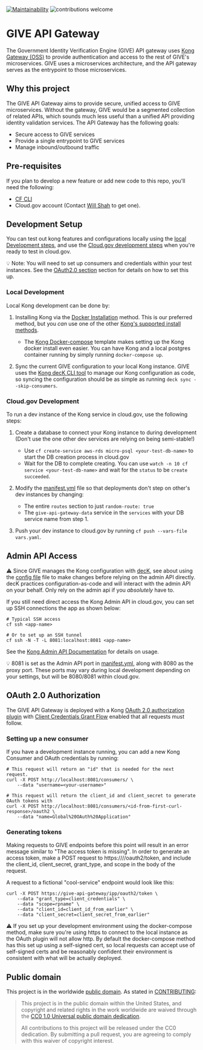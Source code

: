 [![Maintainability](https://api.codeclimate.com/v1/badges/51007637d64a020ca966/maintainability)](https://codeclimate.com/github/18F/identity-give-gateway-service/maintainability)
![contributions welcome](https://img.shields.io/badge/contributions-welcome-brightgreen.svg?style=flat)

# GIVE API Gateway
The Government Identity Verification Engine (GIVE) API gateway uses [Kong Gateway (OSS)](https://docs.konghq.com/gateway-oss/)
to provide authentication and access to the rest of GIVE's microservices. GIVE uses a microservices architecture,
and the API gateway serves as the entrypoint to those microservices.

## Why this project
The GIVE API Gateway aims to provide secure, unified access to GIVE microservices. Without the gateway, GIVE would
be a segmented collection of related APIs, which sounds much less useful than a unified API providing identity 
validation services. The API Gateway has the following goals:
* Secure access to GIVE services
* Provide a single entrypoint to GIVE services
* Manage inbound/outbound traffic

## Pre-requisites
If you plan to develop a new feature or add new code to this repo, you'll need the following:
- [CF CLI](https://easydynamics.atlassian.net/wiki/spaces/GSATTS/pages/1252032607/Cloud.gov+CF+CLI+Setup)
- Cloud.gov account (Contact [Will Shah](mailto:wshah@easydynamics.com?subject=GSA%20Cloud.gov%20Account) to get one).

## Development Setup
You can test out kong features and configurations locally using the [local Development steps](#Local-Development), and
use the [Cloud.gov development steps](#Cloud.gov-Development) when you're ready to test in cloud.gov.

:bulb: Note: You will need to set up consumers and credentials within your test instances. See the
[OAuth2.0 section](#OAuth-2.0-Authorization) section for details on how to set this up.

### Local Development
Local Kong development can be done by:
1. Installing Kong via the [Docker Installation](https://docs.konghq.com/install/docker/) method.
This is our preferred method, but you _can_ use one of the other [Kong's supported install methods](https://konghq.com/install/).
    * The [Kong Docker-compose](https://github.com/Kong/docker-kong/tree/master/compose) template
    makes setting up the Kong docker install even easier. You can have Kong and a local postgres
    container running by simply running `docker-compose up`.

2. Sync the current GIVE configuration to your local Kong instance. GIVE uses the
[Kong decK CLI tool](https://docs.konghq.com/deck/overview/) to manage our Kong configuration as code,
so syncing the configuration should be as simple as running `deck sync --skip-consumers`.

### Cloud.gov Development
To run a dev instance of the Kong service in cloud.gov, use the following steps:

1. Create a database to connect your Kong instance to during development (Don't use the one other
dev services are relying on being semi-stable!)
    * Use `cf create-service aws-rds micro-psql <your-test-db-name>` to start the DB creation process in cloud.gov
    * Wait for the DB to complete creating. You can use `watch -n 10 cf service <your-test-db-name>`
    and wait for the `status` to be `create succeeded`.

2. Modify the [manifest.yml](manifest.yml) file so that deployments don't step on other's dev instances by changing:
    * The entire `routes` section to just `random-route: true`
    * The `give-api-gateway-data` service in the `services` with your DB service name from step 1.

3. Push your dev instance to cloud.gov by running `cf push --vars-file vars.yaml`.

## Admin API Access

:warning: Since GIVE manages the Kong configuration with [decK](https://docs.konghq.com/deck/overview/), see about using the
[config file](kong.yaml) file to make changes before relying on the admin API directly. decK practices configuration-as-code
and will interact with the admin API on your behalf. Only rely on the admin api if you *absolutely* have to.

If you still need direct access the Kong Admin API in cloud.gov, you can set up SSH connections the app as shown below:

```shell
# Typical SSH access
cf ssh <app-name>

# Or to set up an SSH tunnel
cf ssh -N -T -L 8081:localhost:8081 <app-name>
```

See the [Kong Admin API Documentation](https://docs.konghq.com/gateway-oss/2.3.x/admin-api/) for details on usage.

:bulb: 8081 is set as the Admin API port in [manifest.yml](manifest.yml), along with 8080 as the proxy port. These ports
may vary during local development depending on your settings, but will be 8080/8081 within cloud.gov.

## OAuth 2.0 Authorization

The GIVE API Gateway is deployed with a Kong [OAuth 2.0 authorization plugin](https://docs.konghq.com/hub/kong-inc/oauth2/)
with [Client Credentials Grant Flow](https://tools.ietf.org/html/rfc6749#section-4.4) enabled that all requests must follow.

### Setting up a new consumer
If you have a development instance running, you can add a new Kong Consumer and OAuth credentials by running:
```shell
# This request will return an "id" that is needed for the next request.
curl -X POST http://localhost:8081/consumers/ \
    --data "username=<your-username>"

# This request will return the client_id and client_secret to generate OAuth tokens with
curl -X POST http://localhost:8081/consumers/<id-from-first-curl-response>/oauth2 \
    --data "name=Global%20OAuth%20Application"
```

### Generating tokens
Making requests to GIVE endpoints before this point will result in an error message similar to "The access token is missing".
In order to generate an access token, make a POST request to https://<give-api-gateway>/<service>/oauth2/token, and include
the client_id, client_secret, grant_type, and scope in the body of the request.

A request to a fictional "cool-service" endpoint would look like this:
```
curl -X POST https://give-api-gateway/ipp/oauth2/token \
    --data "grant_type=client_credentials" \
    --data "scope=rpname" \
    --data "client_id=client_id_from_earlier" \
    --data "client_secret=client_secret_from_earlier"
```

:warning: If you set up your development environment using the docker-compose method, make sure you're using https to connect
to the local instance as the OAuth plugin will not allow http. By default the docker-compose method has this set up using a
self-signed cert, so local requests can accept use of self-signed certs and be reasonably confident their environment is consistent
with what will be actually deployed.

## Public domain

This project is in the worldwide [public domain](LICENSE.md). As stated in [CONTRIBUTING](CONTRIBUTING.md):

> This project is in the public domain within the United States, and copyright and related rights in the work worldwide are waived through the [CC0 1.0 Universal public domain dedication](https://creativecommons.org/publicdomain/zero/1.0/).
>
> All contributions to this project will be released under the CC0 dedication. By submitting a pull request, you are agreeing to comply with this waiver of copyright interest.
